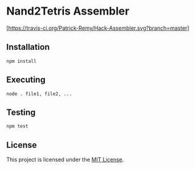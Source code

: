 # Nand2Tetris Assembler

[https://travis-ci.org/Patrick-Remy/Hack-Assembler.svg?branch=master]

## Installation
`npm install`

## Executing
`node . file1, file2, ...`

## Testing
`npm test`

## License
This project is licensed under the [MIT License](LICENSE).
